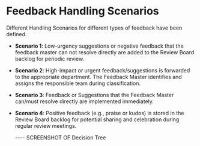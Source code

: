 # Feedback Handling Scenarios

Different Handling Scenarios for different types of feedback have been defined.

- **Scenario 1**: Low-urgency suggestions or negative feedback that the feedback master can not resolve directly are added to the Review Board backlog for periodic review.

- **Scenario 2**: High-impact or urgent feedback/suggestions is forwarded to the appropriate department. The Feedback Master identifies and assigns the responsible team during classification.

- **Scenario 3**: Feedback or Suggestions that the Feedback Master can/must resolve directly are implemented immediately. 

- **Scenario 4**: Positive feedback (e.g., praise or kudos) is stored in the Review Board backlog for potential sharing and celebration during regular review meetings.

  ---- SCREENSHOT OF Decision Tree
